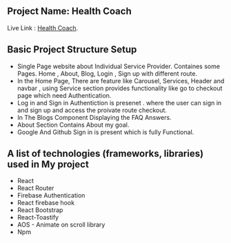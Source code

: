 ## Project Name: Health Coach

Live Link : [Health Coach](https://health-coach-4ffb0.web.app/).

## Basic Project Structure Setup

- Single Page website about Individual Service Provider. Containes some Pages. Home , About, Blog, Login , Sign up with different route.
- In the Home Page, There are feature like Carousel, Services, Header and navbar , using Service section provides functionality like go to checkout page which need Authentication.
- Log in and Sign in Authentiction is presenet . where the user can sign in and sign up and access the proivate route checkout.
- In The Blogs Component Displaying the FAQ Answers.
- About Section Contains About my goal.
- Google And Github Sign in is present which is fully Functional.

## A list of technologies (frameworks, libraries) used in My project

- React
- React Router
- Firebase Authentication
- React firebase hook
- React Bootstrap
- React-Toastify
- AOS - Animate on scroll library
- Npm
